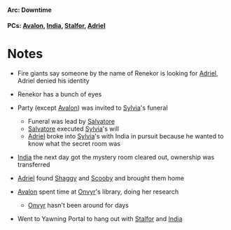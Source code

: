 #### Arc: Downtime
#### PCs: [Avalon](PCs/Current/Avalon.md), [India](PCs/Current/India.md), [Stalfor](PCs/Current/Stalfor.md), [Adriel](PCs/Past/Adriel.md)

# Notes
- Fire giants say someone by the name of Renekor is looking for [Adriel](PCs/Past/Adriel.md), Adriel denied his identity
- Renekor has a bunch of eyes

- Party (except [Avalon](PCs/Current/Avalon.md)) was invited to [Sylvia](PCs/Past/Sylvia.md)'s funeral
	- Funeral was lead by [Salvatore](NPCs/Living/Salvatore.md)
	- [Salvatore](NPCs/Living/Salvatore.md) executed [Sylvia](PCs/Past/Sylvia.md)'s will
	- [Adriel](PCs/Past/Adriel.md) broke into [Sylvia](PCs/Past/Sylvia.md)'s with India in pursuit because he wanted to know what the secret room was

- [India](PCs/Current/India.md) the next day got the mystery room cleared out, ownership was transferred
- [Adriel](PCs/Past/Adriel.md) found [Shaggy](NPCs/Living/Shaggy.md) and [Scooby](NPCs/Living/Scooby.md) and brought them home

- [Avalon](PCs/Current/Avalon.md) spent time at [Onvyr](NPCs/Living/Onvyr.md)'s library, doing her research
	- [Onvyr](NPCs/Living/Onvyr.md) hasn't been around for days

- Went to Yawning Portal to hang out with [Stalfor](PCs/Current/Stalfor.md) and [India](PCs/Current/India.md)
